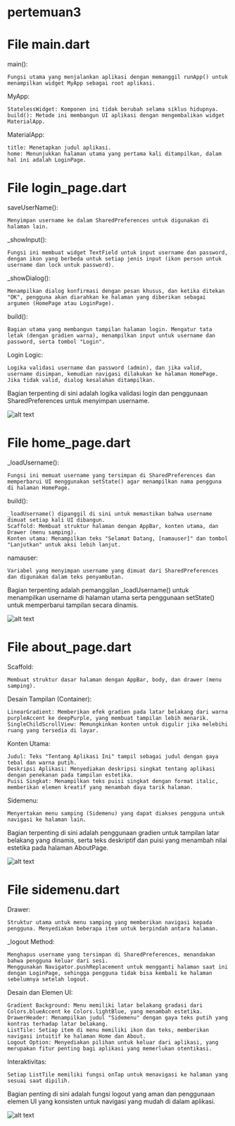# pertemuan3

# File main.dart
main():

    Fungsi utama yang menjalankan aplikasi dengan memanggil runApp() untuk menampilkan widget MyApp sebagai root aplikasi.

MyApp:

    StatelessWidget: Komponen ini tidak berubah selama siklus hidupnya.
    build(): Metode ini membangun UI aplikasi dengan mengembalikan widget MaterialApp.
    
MaterialApp:

    title: Menetapkan judul aplikasi.
    home: Menunjukkan halaman utama yang pertama kali ditampilkan, dalam hal ini adalah LoginPage.

# File login_page.dart
saveUserName():

    Menyimpan username ke dalam SharedPreferences untuk digunakan di halaman lain.

_showInput():

    Fungsi ini membuat widget TextField untuk input username dan password, dengan ikon yang berbeda untuk setiap jenis input (ikon person untuk username dan lock untuk password).

_showDialog():

    Menampilkan dialog konfirmasi dengan pesan khusus, dan ketika ditekan "OK", pengguna akan diarahkan ke halaman yang diberikan sebagai argumen (HomePage atau LoginPage).

build():

    Bagian utama yang membangun tampilan halaman login. Mengatur tata letak (dengan gradien warna), menampilkan input untuk username dan password, serta tombol "Login".

Login Logic:

    Logika validasi username dan password (admin), dan jika valid, username disimpan, kemudian navigasi dilakukan ke halaman HomePage. Jika tidak valid, dialog kesalahan ditampilkan.

Bagian terpenting di sini adalah logika validasi login dan penggunaan SharedPreferences untuk menyimpan username.

![alt text](image.png)

# File home_page.dart
_loadUsername():

    Fungsi ini memuat username yang tersimpan di SharedPreferences dan memperbarui UI menggunakan setState() agar menampilkan nama pengguna di halaman HomePage.

build():

    _loadUsername() dipanggil di sini untuk memastikan bahwa username dimuat setiap kali UI dibangun.
    Scaffold: Membuat struktur halaman dengan AppBar, konten utama, dan Drawer (menu samping).
    Konten utama: Menampilkan teks "Selamat Datang, [namauser]" dan tombol "Lanjutkan" untuk aksi lebih lanjut.

namauser:

    Variabel yang menyimpan username yang dimuat dari SharedPreferences dan digunakan dalam teks penyambutan.

Bagian terpenting adalah pemanggilan _loadUsername() untuk menampilkan username di halaman utama serta penggunaan setState() untuk memperbarui tampilan secara dinamis.

![alt text](image-1.png)

# File about_page.dart
Scaffold:

    Membuat struktur dasar halaman dengan AppBar, body, dan drawer (menu samping).

Desain Tampilan (Container):

    LinearGradient: Memberikan efek gradien pada latar belakang dari warna purpleAccent ke deepPurple, yang membuat tampilan lebih menarik.
    SingleChildScrollView: Memungkinkan konten untuk digulir jika melebihi ruang yang tersedia di layar.

Konten Utama:

    Judul: Teks "Tentang Aplikasi Ini" tampil sebagai judul dengan gaya tebal dan warna putih.
    Deskripsi Aplikasi: Menyediakan deskripsi singkat tentang aplikasi dengan penekanan pada tampilan estetika.
    Puisi Singkat: Menampilkan teks puisi singkat dengan format italic, memberikan elemen kreatif yang menambah daya tarik halaman.

Sidemenu:

    Menyertakan menu samping (Sidemenu) yang dapat diakses pengguna untuk navigasi ke halaman lain.

Bagian terpenting di sini adalah penggunaan gradien untuk tampilan latar belakang yang dinamis, serta teks deskriptif dan puisi yang menambah nilai estetika pada halaman AboutPage.

![alt text](image-2.png)

# File sidemenu.dart
Drawer:

    Struktur utama untuk menu samping yang memberikan navigasi kepada pengguna. Menyediakan beberapa item untuk berpindah antara halaman.

_logout Method:

    Menghapus username yang tersimpan di SharedPreferences, menandakan bahwa pengguna keluar dari sesi.
    Menggunakan Navigator.pushReplacement untuk mengganti halaman saat ini dengan LoginPage, sehingga pengguna tidak bisa kembali ke halaman sebelumnya setelah logout.

Desain dan Elemen UI:

    Gradient Background: Menu memiliki latar belakang gradasi dari Colors.blueAccent ke Colors.lightBlue, yang menambah estetika.
    DrawerHeader: Menampilkan judul "Sidemenu" dengan gaya teks putih yang kontras terhadap latar belakang.
    ListTile: Setiap item di menu memiliki ikon dan teks, memberikan navigasi intuitif ke halaman Home dan About.
    Logout Option: Menyediakan pilihan untuk keluar dari aplikasi, yang merupakan fitur penting bagi aplikasi yang memerlukan otentikasi.

Interaktivitas:

    Setiap ListTile memiliki fungsi onTap untuk menavigasi ke halaman yang sesuai saat dipilih.

Bagian penting di sini adalah fungsi logout yang aman dan penggunaan elemen UI yang konsisten untuk navigasi yang mudah di dalam aplikasi.

![alt text](image-3.png)
